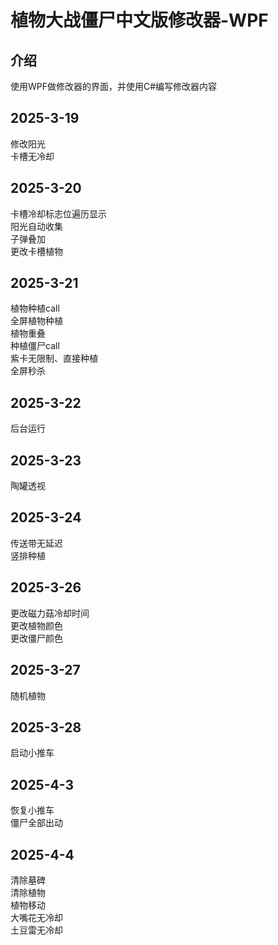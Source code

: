 # 植物大战僵尸中文版修改器-WPF
## 介绍
使用WPF做修改器的界面，并使用C#编写修改器内容
## 2025-3-19
修改阳光  
卡槽无冷却
## 2025-3-20
卡槽冷却标志位遍历显示  
阳光自动收集  
子弹叠加  
更改卡槽植物  
## 2025-3-21
植物种植call  
全屏植物种植  
植物重叠  
种植僵尸call  
紫卡无限制、直接种植  
全屏秒杀  
## 2025-3-22
后台运行  
## 2025-3-23
陶罐透视  
## 2025-3-24
传送带无延迟  
竖排种植  
## 2025-3-26
更改磁力菇冷却时间  
更改植物颜色  
更改僵尸颜色  
## 2025-3-27
随机植物  
## 2025-3-28
启动小推车  
## 2025-4-3
恢复小推车  
僵尸全部出动
## 2025-4-4
清除墓碑  
清除植物  
植物移动  
大嘴花无冷却  
土豆雷无冷却  
